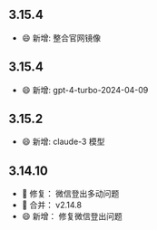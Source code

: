 ## 3.15.4
- 😄 新增: 整合官网镜像

## 3.15.4
- 😄 新增: gpt-4-turbo-2024-04-09

## 3.15.2
- 😄 新增: claude-3 模型

## 3.14.10
- 🐞 修复： 微信登出多动问题
- 🎁 合并： v2.14.8
- 😄 新增： 修复微信登出问题
